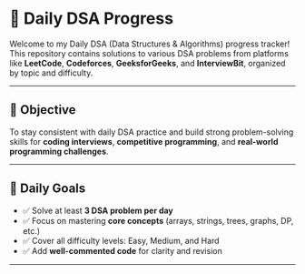 # 📘 Daily DSA Progress

Welcome to my Daily DSA (Data Structures & Algorithms) progress tracker!  
This repository contains solutions to various DSA problems from platforms like **LeetCode**, **Codeforces**, **GeeksforGeeks**, and **InterviewBit**, organized by topic and difficulty.

---

## 🧭 Objective

To stay consistent with daily DSA practice and build strong problem-solving skills for **coding interviews**, **competitive programming**, and **real-world programming challenges**.

---

## 📅 Daily Goals

- ✅ Solve at least **3 DSA problem per day**
- ✅ Focus on mastering **core concepts** (arrays, strings, trees, graphs, DP, etc.)
- ✅ Cover all difficulty levels: Easy, Medium, and Hard
- ✅ Add **well-commented code** for clarity and revision

---
